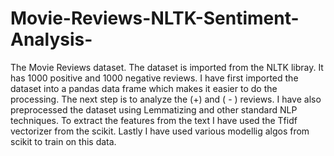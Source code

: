 # Movie-Reviews-NLTK-Sentiment-Analysis-
The Movie Reviews dataset. The dataset is imported from the NLTK  libray. It has 1000 positive and 1000 negative reviews. I have first imported the dataset into a pandas data frame which makes it easier to do the processing. The next step is to analyze the (+) and ( - ) reviews. I have also preprocessed the dataset using Lemmatizing and other standard NLP techniques. To extract the features from the text I have used the Tfidf vectorizer from the scikit. Lastly I have used various modellig algos from scikit to train on this data.
